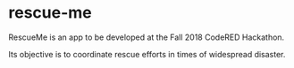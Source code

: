 # rescue-me

RescueMe is an app to be developed at the Fall 2018 CodeRED Hackathon.

Its objective is to coordinate rescue efforts in times of widespread disaster.
